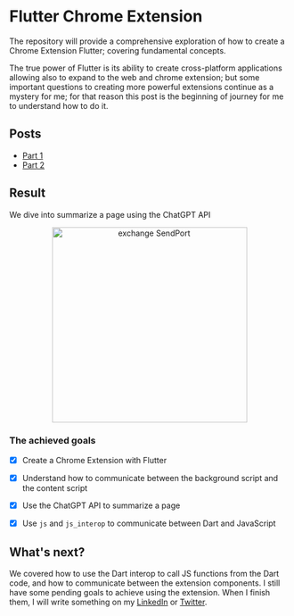 # Flutter Chrome Extension

The repository will provide a comprehensive exploration of how to create a Chrome Extension Flutter; covering fundamental concepts.

The true power of Flutter is its ability to create cross-platform applications allowing also to expand to the web and chrome extension; but some important questions to creating more powerful extensions continue as a mystery for me; for that reason this post is the beginning of journey for me to understand how to do it.

## Posts

- [Part 1](https://dev.to/jamescardona11/flutter-chrome-extension-4d2p)
- [Part 2](https://dev.to/jamescardona11/flutter-chrome-extension-part-2-1kki)


## Result 

We dive into summarize a page using the ChatGPT API

<p align="center" width="100%">
<img src="https://i.imgur.com/qNVGa24.gif" title="exchange SendPort" width="350"/>
</p>



### The achieved goals 

- [x] Create a Chrome Extension with Flutter
- [x] Understand how to communicate between the background script and the content script
- [x] Use the ChatGPT API to summarize a page
- [x] Use `js` and `js_interop` to communicate between Dart and JavaScript


## What's next?

We covered how to use the Dart interop to call JS functions from the Dart code, and how to communicate between the extension components. I still have some pending goals to achieve using the extension. When I finish them, I will write something on my [LinkedIn](https://www.linkedin.com/in/jamescardona11/) or [Twitter](https://twitter.com/jamescardona11_).
